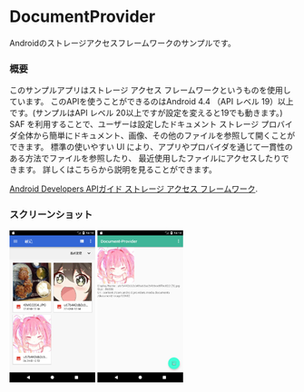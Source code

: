 # DocumentProvider
Androidのストレージアクセスフレームワークのサンプルです。

### 概要

このサンプルアプリはストレージ アクセス フレームワークというものを使用しています。
このAPIを使うことができるのはAndroid 4.4 （API レベル 19）以上です。(サンプルはAPI レベル 20以上ですが設定を変えると19でも動きます。)
SAF を利用することで、ユーザーは設定したドキュメント ストレージ プロバイダ全体から簡単にドキュメント、画像、その他のファイルを参照して開くことができます。 
標準の使いやすい UI により、アプリやプロバイダを通じて一貫性のある方法でファイルを参照したり、
最近使用したファイルにアクセスしたりできます。
詳しくはこちらから説明を見ることができます。

[Android Developers APIガイド ストレージ アクセス フレームワーク](https://developer.android.com/guide/topics/providers/document-provider.html?hl=ja).

### スクリーンショット

<img src="https://github.com/Takesikaityo/Documentprovider/blob/master/screenshots/screenshot1.png?raw=true" width="30%" /> <img src="https://github.com/Takesikaityo/Documentprovider/blob/master/screenshots/screenshot2.png?raw=true" width="30%" />
